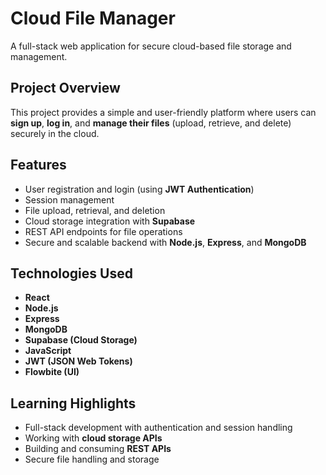 # Cloud File Manager

A full-stack web application for secure cloud-based file storage and management.

## Project Overview

This project provides a simple and user-friendly platform where users can **sign up**, **log in**, and **manage their files** (upload, retrieve, and delete) securely in the cloud.

## Features

- User registration and login (using **JWT Authentication**)
- Session management
- File upload, retrieval, and deletion
- Cloud storage integration with **Supabase**
- REST API endpoints for file operations
- Secure and scalable backend with **Node.js**, **Express**, and **MongoDB**

## Technologies Used

- **React**
- **Node.js**  
- **Express**  
- **MongoDB**  
- **Supabase (Cloud Storage)**  
- **JavaScript**  
- **JWT (JSON Web Tokens)**  
- **Flowbite (UI)**

## Learning Highlights

- Full-stack development with authentication and session handling
- Working with **cloud storage APIs**
- Building and consuming **REST APIs**
- Secure file handling and storage

